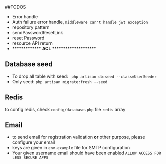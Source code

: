##TODOS

- Error handle
- Auth failure error handle, `middleware can't handle jwt exception`
- repository pattern
- sendPasswordResetLink
- reset Password
- resource API return
- ************* **ACL** ********************

## Database seed
- To drop all table with seed: ` php artisan db:seed --class=UserSeeder`
- Only seed: `php artisan migrate:fresh --seed`

## Redis
to config redis, check `config/database.php` file `redis` array

## Email
- to send email for registration validation **or** other purpose, please configure your email
- keys are given in `env.example` file for SMTP configuration
- Your given username email should have been enabled `ALLOW ACCESS FOR LESS SECURE APPS`
